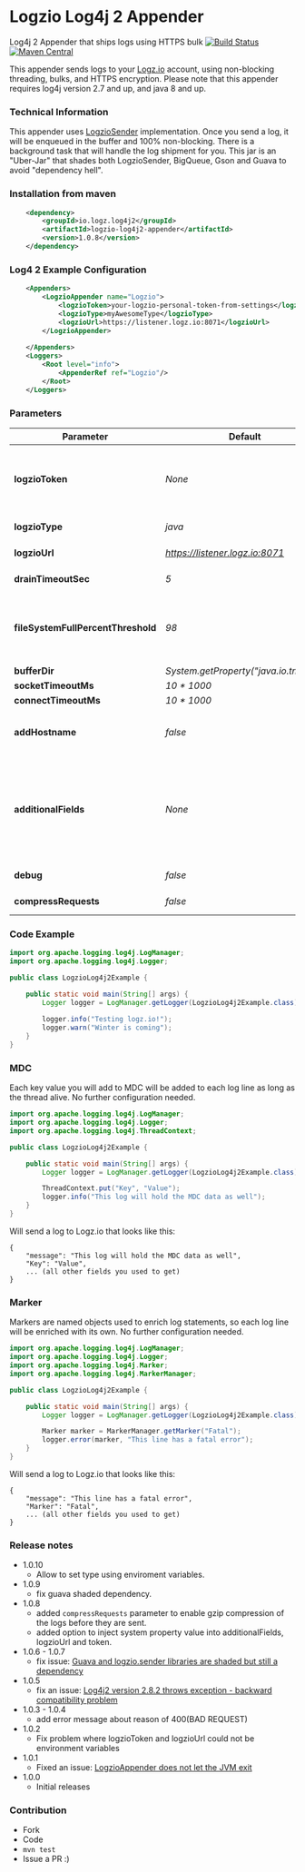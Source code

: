 # Logzio Log4j 2 Appender 
Log4j 2 Appender that ships logs using HTTPS bulk
[![Build Status](https://travis-ci.org/logzio/logzio-log4j2-appender.svg?branch=master)](https://travis-ci.org/logzio/logzio-log4j2-appender)
[![Maven Central](https://maven-badges.herokuapp.com/maven-central/io.logz.log4j2/logzio-log4j2-appender/badge.svg)](http://mvnrepository.com/artifact/io.logz.log4j2/logzio-log4j2-appender)

This appender sends logs to your [Logz.io](http://logz.io) account, using non-blocking threading, bulks, and HTTPS encryption. Please note that this appender requires log4j version 2.7 and up, and java 8 and up.

### Technical Information
This appender uses  [LogzioSender](https://github.com/logzio/logzio-java-sender) implementation. Once you send a log, it will be enqueued in the buffer and 100% non-blocking. There is a background task that will handle the log shipment for you. This jar is an "Uber-Jar" that shades both LogzioSender, BigQueue, Gson and Guava to avoid "dependency hell".

### Installation from maven
```xml
    <dependency>
        <groupId>io.logz.log4j2</groupId>
        <artifactId>logzio-log4j2-appender</artifactId>
        <version>1.0.8</version>
    </dependency>
```

### Log4 2 Example Configuration
```xml
    <Appenders>
        <LogzioAppender name="Logzio">
            <logzioToken>your-logzio-personal-token-from-settings</logzioToken>
            <logzioType>myAwesomeType</logzioType>
            <logzioUrl>https://listener.logz.io:8071</logzioUrl>
        </LogzioAppender>
       
    </Appenders>
    <Loggers>
        <Root level="info">
            <AppenderRef ref="Logzio"/>
        </Root>
    </Loggers>
```

### Parameters
| Parameter          | Default                              | Explained  |
| ------------------ | ------------------------------------ | ----- |
| **logzioToken**              | *None*                                 | Your Logz.io token, which can be found under "settings" in your account, If the value begins with `$` then the appender looks for an environment variable or system property with the name specified. For example: `$LOGZIO_TOKEN` will look for environment variable named `LOGZIO_TOKEN` |
| **logzioType**               | *java*                                 | The [log type](https://support.logz.io/hc/en-us/articles/209486049-What-is-Type-) for that appender, it must not contain any spaces |
| **logzioUrl**               | *https://listener.logz.io:8071*                                 | The url that the appender sends to.  If your account is in the EU you must use https://listener-eu.logz.io:8071 |
| **drainTimeoutSec**       | *5*                                    | How often the appender should drain the buffer (in seconds) |
| **fileSystemFullPercentThreshold** | *98*                                   | The percent of used file system space at which the appender will stop buffering. When we will reach that percentage, the file system in which the buffer is stored will drop all new logs until the percentage of used space drops below that threshold. Set to -1 to never stop processing new logs |
| **bufferDir**          | *System.getProperty("java.io.tmpdir")* | Where the appender should store the buffer |
| **socketTimeoutMs**       | *10 * 1000*                                    | The socket timeout during log shipment |
| **connectTimeoutMs**       | *10 * 1000*                                    | The connection timeout during log shipment |
| **addHostname**       | *false*                                    | Optional. If true, then a field named 'hostname' will be added holding the host name of the machine. If from some reason there's no defined hostname, this field won't be added |
| **additionalFields**       | *None*                                    | Optional. Allows to add additional fields to the JSON message sent. The format is "fieldName1=fieldValue1;fieldName2=fieldValue2". You can optionally inject an environment variable value using the following format: "fieldName1=fieldValue1;fieldName2=$ENV_VAR_NAME". In that case, the environment variable should be the only value. In case the environment variable can't be resolved, the field will be omitted. |
| **debug**       | *false*                                    | Print some debug messages to stdout to help to diagnose issues |
| **compressRequests**       | *false*                                    | Boolean. `true` if logs are compressed in gzip format before sending. `false` if logs are sent uncompressed. |


### Code Example
```java
import org.apache.logging.log4j.LogManager;
import org.apache.logging.log4j.Logger;

public class LogzioLog4j2Example {

    public static void main(String[] args) {
        Logger logger = LogManager.getLogger(LogzioLog4j2Example.class);
        
        logger.info("Testing logz.io!");
        logger.warn("Winter is coming");
    }
}
```

### MDC
Each key value you will add to MDC will be added to each log line as long as the thread alive. No further configuration needed.
```java
import org.apache.logging.log4j.LogManager;
import org.apache.logging.log4j.Logger;
import org.apache.logging.log4j.ThreadContext;

public class LogzioLog4j2Example {

    public static void main(String[] args) {
        Logger logger = LogManager.getLogger(LogzioLog4j2Example.class);

        ThreadContext.put("Key", "Value");
        logger.info("This log will hold the MDC data as well");
    }
}
```

Will send a log to Logz.io that looks like this:
```
{
    "message": "This log will hold the MDC data as well",
    "Key": "Value",
    ... (all other fields you used to get)
}
```

### Marker
Markers are named objects used to enrich log statements, so each log line will be enriched with its own. No further configuration needed.
```java
import org.apache.logging.log4j.LogManager;
import org.apache.logging.log4j.Logger;
import org.apache.logging.log4j.Marker;
import org.apache.logging.log4j.MarkerManager;

public class LogzioLog4j2Example {

    public static void main(String[] args) {
        Logger logger = LogManager.getLogger(LogzioLog4j2Example.class);

        Marker marker = MarkerManager.getMarker("Fatal");
        logger.error(marker, "This line has a fatal error");
    }
}
```

Will send a log to Logz.io that looks like this:
```
{
    "message": "This line has a fatal error",
    "Marker": "Fatal",
    ... (all other fields you used to get)
}
```

### Release notes
 - 1.0.10
   - Allow to set type using enviroment variables.
 - 1.0.9
   - fix guava shaded dependency.
 - 1.0.8
   - added `compressRequests` parameter to enable gzip compression of the logs before they are sent.
   - added option to inject system property value into additionalFields, logzioUrl and token.
 - 1.0.6 - 1.0.7
   - fix issue: [Guava and logzio.sender libraries are shaded but still a dependency](https://github.com/logzio/logzio-log4j2-appender/issues/15)
 - 1.0.5 
   - fix an issue: [Log4j2 version 2.8.2 throws exception - backward compatibility problem ](https://github.com/logzio/logzio-log4j2-appender/issues)
 - 1.0.3 - 1.0.4
   - add error message about reason of 400(BAD REQUEST)
 - 1.0.2
   - Fix problem where logzioToken and logzioUrl could not be environment variables
 - 1.0.1
   - Fixed an issue: [LogzioAppender does not let the JVM exit](https://github.com/logzio/logzio-log4j2-appender/issues/2)  
 - 1.0.0
   - Initial releases
   

### Contribution
 - Fork
 - Code
 - ```mvn test```
 - Issue a PR :)
